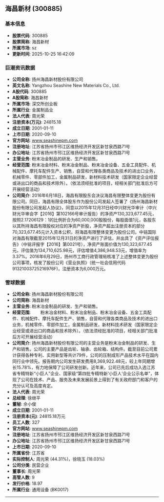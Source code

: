 ## 海昌新材 (300885)

### 基本信息

- **股票代码**: 300885
- **股票简称**: 海昌新材
- **所属市场**: sz
- **更新时间**: 2025-10-25 16:42:09

### 巨潮资讯数据

- **公司全称**: 扬州海昌新材股份有限公司
- **英文名称**: Yangzhou Seashine New Materials Co., Ltd.
- **A股代码**: 300885
- **A股简称**: 海昌新材
- **所属市场**: 深交所创业板
- **所属行业**: 金属制品业
- **法人代表**: 周光荣
- **注册资本(万元)**: 24815.18
- **成立日期**: 2001-01-11
- **上市日期**: 2020-09-10
- **官方网站**: www.seashinepm.com
- **注册地址**: 江苏省扬州市邗江区维扬经济开发区新甘泉西路71号
- **办公地址**: 江苏省扬州市邗江区维扬经济开发区新甘泉西路71号
- **主营业务**: 粉末冶金制品的研发、生产和销售。
- **经营范围**: 粉末冶金材料、粉末冶金制品、粉末冶金设备、五金工具配件、机械配件、摩托车配件生产、销售，自营和代理各类商品及技术的进出口业务，机械零件、零部件加工，金属制品研发，新材料技术研发（国家限定企业经营或进出口的商品和技术除外）。（依法须经批准的项目，经相关部门批准后方可开展经营活动）
- **公司简介**: 2016年6月18日，海昌有限股东会决议海昌有限整体变更为股份有限公司。同日，海昌有限全体股东作为股份公司发起人签署了《扬州海昌新材股份有限公司发起人协议》，同意以2015年12月31日经中兴财光华审计（中兴财光华审会字【2016】第102166号审计报告）的净资产130,323,677.45元，按照2.17206129：1的比例折合为60,000,000股股份，每股面值1元，各股东以其所持海昌有限股权对应的净资产折股，净资产超出注册资本的部分70,323,677.45元计入资本公积，将海昌有限整体变更为股份公司。中铭国际对海昌有限截至2015年12月31日的净资产进行了评估，并出具了《资产评估报告》（中铭评报字【2016】第0021号），净资产账面价值为130,323,677.45元，评估值为134,710,625.98元，评估增值4,386,948.53元，增值率为3.37%。2016年6月29日，扬州市工商行政管理局核准了上述整体变更为股份公司事项，核发了股份公司《营业执照》（统一社会信用代码91321003725216976F)，注册资本为6,000万元。

### 雪球数据

- **公司全称**: 扬州海昌新材股份有限公司
- **公司简称**: 海昌新材
- **主营业务**: 粉末冶金制品的研发、生产和销售。
- **经营范围**: 　　粉末冶金材料、粉末冶金制品、粉末冶金设备、五金工具配件、机械配件、摩托车配件生产、销售，自营和代理各类商品及技术的进出口业务，机械零件、零部件加工，金属制品研发，新材料技术研发（国家限定企业经营或进出口的商品和技术除外）。（依法须经批准的项目，经相关部门批准后方可开展经营活动）
- **公司简介**: 扬州海昌新材股份有限公司的主营业务是粉末冶金制品的研发、生产和销售。公司的主要产品是齿轮、轴承、齿轮箱、结构件。截至目前公司累计获得各种专利、实用新型等共计79件，公司的压制成形产品技术水平在国内同行业中领先。报告期内公司发生研发费用8,369,922.48元，较上年同期增长15.78%，有力地保障了公司研发创新。近年来，公司已先后成功入选江苏省专精特新“小巨人”企业、国家级“第四批专精特新‘小巨人’企业公示名单”，体现了公司在技术、产品、服务及未来发展前景上得到了有关政府部门和客户的充分认可及高度肯定。
- **法人代表**: 周光荣
- **总经理**: 徐继平
- **董秘**: 佘小俊
- **成立日期**: 2001-01-11
- **注册资本(元)**: 24815.18万元
- **员工人数**: 327
- **官方网站**: www.seashinepm.com
- **注册地址**: 江苏省扬州市邗江区维扬经济开发区新甘泉西路71号
- **办公地址**: 江苏省扬州市邗江区维扬经济开发区新甘泉西路71号
- **上市日期**: 2020-09-10
- **所属省份**: 江苏省
- **实际控制人**: 周光荣 (44.31%)，徐晓玉 (18.03%)
- **公司分类**: 民营企业
- **董事长**: 周光荣
- **高管人数**: 9
- **发行价格**: 18.97
- **所属行业**: 通用设备 (BK0017)

---